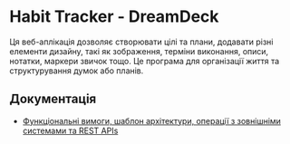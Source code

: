 # Habit Tracker - DreamDeck

Ця веб-аплікація дозволяє створювати цілі та плани, додавати різні елементи дизайну, такі як зображення, терміни виконання, описи, нотатки, маркери звичок тощо. Це програма для організації життя та структурування думок або планів.

## Документація
- [Функціональні вимоги, шаблон архітектури, операції з зовнішніми системами та REST APIs](https://docs.google.com/spreadsheets/d/1QtglGAyHDQxiJTzAJqrcSQE1Cno50NpG/edit?usp=sharing&ouid=115530587534022955781&rtpof=true&sd=true)


